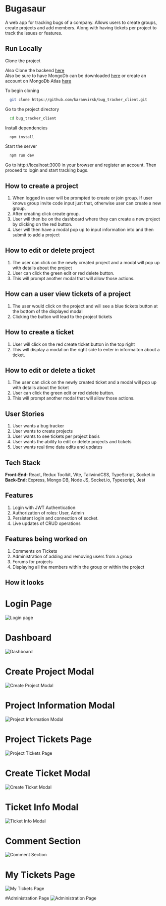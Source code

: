 # Bugasaur 

A web app for tracking bugs of a company. Allows users to create groups, create projects and add members. Along with having tickets per project to track the issues or features.

## Run Locally 

Clone the project <br/>

Also Clone the backend [here](https://github.com/karanvirsb/bug_tracker_server) <br/>
Also be sure to have MongoDb can be downloaded [here]() or create an account on MongoDb Atlas [here]()

To begin cloning

```bash
  git clone https://github.com/karanvirsb/bug_tracker_client.git
```

Go to the project directory

``` bash
  cd bug_tracker_client
```

Install dependencies

```bash
  npm install
```

Start the server 

```bash
  npm run dev
```

Go to http://localhost:3000 in your browser and register an account. Then proceed to login and start tracking bugs. <br/>

## How to create a project
1. When logged in user will be prompted to create or join group. If user knows group invite code input just that, otherwise user can create a new group. 
2. After creating click create group.
3. User will then be on the dashboard where they can create a new project by clicking on the red button.
4. User will then have a modal pop up to input information into and then submit to add a project

## How to edit or delete project
1. The user can click on the newly created project and a modal will pop up with details about the project
2. User can click the green edit or red delete button. 
3. This will prompt another modal that will allow those actions.

## How can a user view tickets of a project
1. The user would click on the project and will see a blue tickets button at the bottom of the displayed modal
2. Clicking the button will lead to the project tickets

## How to create a ticket
1. User will click on the red create ticket button in the top right
2. This will display a modal on the right side to enter in informaiton about a ticket.

## How to edit or delete a ticket
1. The user can click on the newly created ticket and a modal will pop up with details about the ticket
2. User can click the green edit or red delete button. 
3. This will prompt another modal that will allow those actions.

## User Stories
1. User wants a bug tracker
2. User wants to create projects 
3. User wants to see tickets per project basis
4. User wants the ability to edit or delete projects and tickets
5. User wants real time data edits and updates

## Tech Stack
**Front-End:** React, Redux Toolkit,  Vite, TailwindCSS, TypeScript, Socket.io <br/>
**Back-End:** Express, Mongo DB, Node JS, Socket.io, Typescript, Jest

## Features
1. Login with JWT Authentication
2. Authorization of roles: User, Admin
3. Persistent login and connection of socket.
4. Live updates of CRUD operations

## Features being worked on 
1. Comments on Tickets
2. Administration of adding and removing users from a group
3. Forums for projects
4. Displaying all the members within the group or within the project

## How it looks

# Login Page

![Login page](https://github.com/karanvirsb/bug_tracker_client/blob/main/src/Assets/Screenshots/login-page.jpeg)

# Dashboard

![Dashboard](https://github.com/karanvirsb/bug_tracker_client/blob/main/src/Assets/Screenshots/dashboard-page.jpeg)

# Create Project Modal

![Create Project Modal](https://github.com/karanvirsb/bug_tracker_client/blob/main/src/Assets/Screenshots/create-project-modal.jpeg)

# Project Information Modal

![Project Information Modal](https://github.com/karanvirsb/bug_tracker_client/blob/main/src/Assets/Screenshots/project-info-modal.jpeg)

# Project Tickets Page

![Project Tickets Page](https://github.com/karanvirsb/bug_tracker_client/blob/main/src/Assets/Screenshots/project-tickets-page.jpeg)

# Create Ticket Modal

![Create Ticket Modal](https://github.com/karanvirsb/bug_tracker_client/blob/main/src/Assets/Screenshots/create-ticket-modal.jpeg)

# Ticket Info Modal

![Ticket Info Modal](https://github.com/karanvirsb/bug_tracker_client/blob/main/src/Assets/Screenshots/project-tickets-modal.jpeg)

# Comment Section
![Comment Section](https://github.com/karanvirsb/bug_tracker_client/blob/main/src/Assets/Screenshots/comment-section.jpeg)

# My Tickets Page
![My Tickets Page](https://github.com/karanvirsb/bug_tracker_client/blob/main/src/Assets/Screenshots/my-tickets-page.jpeg)

#Administration Page
![Administration Page](https://github.com/karanvirsb/bug_tracker_client/blob/main/src/Assets/Screenshots/my-tickets-page.jpeg)

